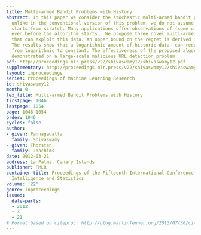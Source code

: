 ```yaml
---
title: Multi-armed Bandit Problems with History
abstract: In this paper we consider the stochastic multi-armed bandit problem. However,
  unlike in the conventional version of this problem, we do not assume that the algorithm
  starts from scratch. Many applications offer observations of (some of) the arms
  even before the algorithm starts.  We propose three novel multi-armed bandit algorithms
  that can exploit this data. An upper bound on the regret is derived in each case.
  The results show that a logarithmic amount of historic data  can reduce  regret
  from logarithmic to constant. The effectiveness of the proposed algorithms  are
  demonstrated on a large-scale malicious URL detection problem.
pdf: http://proceedings.mlr.press/v22/shivaswamy12/shivaswamy12.pdf
supplementary: http://proceedings.mlr.press/v22/shivaswamy12/shivaswamy12Supple.pdf
layout: inproceedings
series: Proceedings of Machine Learning Research
id: shivaswamy12
month: 0
tex_title: Multi-armed Bandit Problems with History
firstpage: 1046
lastpage: 1054
page: 1046-1054
order: 1046
cycles: false
author:
- given: Pannagadatta
  family: Shivaswamy
- given: Thorsten
  family: Joachims
date: 2012-03-21
address: La Palma, Canary Islands
publisher: PMLR
container-title: Proceedings of the Fifteenth International Conference on Artificial
  Intelligence and Statistics
volume: '22'
genre: inproceedings
issued:
  date-parts:
  - 2012
  - 3
  - 21
# Format based on citeproc: http://blog.martinfenner.org/2013/07/30/citeproc-yaml-for-bibliographies/
---
```

